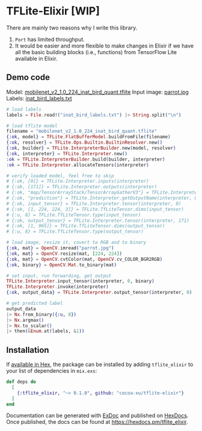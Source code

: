 # TFLite-Elixir [WIP]

There are mainly two reasons why I write this library.

1. `Port` has limited throughput.
2. It would be easier and more flexible to make changes in Elixir if we have all the basic building blocks (i.e., functions)
from TensorFlow Lite available in Elixir.

## Demo code
Model: [mobilenet_v2_1.0_224_inat_bird_quant.tflite](https://github.com/google-coral/edgetpu/blob/master/test_data/mobilenet_v2_1.0_224_inat_bird_quant.tflite)
Input image: [parrot.jpg](https://github.com/google-coral/edgetpu/blob/master/test_data/parrot.jpg)
Labels: [inat_bird_labels.txt](https://github.com/google-coral/edgetpu/blob/master/test_data/inat_bird_labels.txt)

```elixir
# load labels
labels = File.read!("inat_bird_labels.txt") |> String.split("\n")

# load tflite model
filename = "mobilenet_v2_1.0_224_inat_bird_quant.tflite"
{:ok, model} = TFLite.FlatBufferModel.buildFromFile(filename)
{:ok, resolver} = TFLite.Ops.Builtin.BuiltinResolver.new()
{:ok, builder} = TFLite.InterpreterBuilder.new(model, resolver)
{:ok, interpreter} = TFLite.Interpreter.new()
:ok = TFLite.InterpreterBuilder.build(builder, interpreter)
:ok = TFLite.Interpreter.allocateTensors(interpreter)

# verify loaded model, feel free to skip
# {:ok, [0]} = TFLite.Interpreter.inputs(interpreter)
# {:ok, [171]} = TFLite.Interpreter.outputs(interpreter)
# {:ok, "map/TensorArrayStack/TensorArrayGatherV3"} = TFLite.Interpreter.getInputName(interpreter, 0)
# {:ok, "prediction"} = TFLite.Interpreter.getOutputName(interpreter, 0)
# {:ok, input_tensor} = TFLite.Interpreter.tensor(interpreter, 0)
# {:ok, [1, 224, 224, 3]} = TFLite.TfLiteTensor.dims(input_tensor)
# {:u, 8} = TFLite.TfLiteTensor.type(input_tensor)
# {:ok, output_tensor} = TFLite.Interpreter.tensor(interpreter, 171)
# {:ok, [1, 965]} = TFLite.TfLiteTensor.dims(output_tensor)
# {:u, 8} = TFLite.TfLiteTensor.type(output_tensor)

# load image, resize it, covert to RGB and to binary 
{:ok, mat} = OpenCV.imread("parrot.jpg")
{:ok, mat} = OpenCV.resize(mat, [224, 224])
{:ok, mat} = OpenCV.cvtColor(mat, OpenCV.cv_COLOR_BGR2RGB)
{:ok, binary} = OpenCV.Mat.to_binary(mat)

# set input, run forwarding, get output
TFLite.Interpreter.input_tensor(interpreter, 0, binary)
TFLite.Interpreter.invoke(interpreter)
{:ok, output_data} = TFLite.Interpreter.output_tensor(interpreter, 0)

# get predicted label
output_data
|> Nx.from_binary({:u, 8})
|> Nx.argmax()
|> Nx.to_scalar()
|> then(&Enum.at(labels, &1))
```

## Installation

If [available in Hex](https://hex.pm/docs/publish), the package can be installed
by adding `tflite_elixir` to your list of dependencies in `mix.exs`:

```elixir
def deps do
  [
    {:tflite_elixir, "~> 0.1.0", github: "cocoa-xu/tflite-elixir"}
  ]
end
```

Documentation can be generated with [ExDoc](https://github.com/elixir-lang/ex_doc)
and published on [HexDocs](https://hexdocs.pm). Once published, the docs can
be found at <https://hexdocs.pm/tflite_elixir>.

